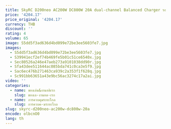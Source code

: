 ```yaml
---
title: SkyRC D200neo AC200W DC800W 20A dual-channel Balanced Charger รองรับการควบคุมโทรศัพท์มือถือ
price: '4204.17'
price_original: '4204.17'
currency: THB
discount: ''
rating: 4
volume: 65
image: S5dd5f3ad636d4bd099e72be3ee5603fe7.jpg
images:
  - S5dd5f3ad636d4bd099e72be3ee5603fe7.jpg
  - S39941ecf2ef74b469fe5b01c51ce6540x.jpg
  - Sec80526a246e47aeb273a9101038dd90r.jpg
  - Sfa43dee511644ac085bda741c0ca3e5f9.jpg
  - Sac6ec476b271463ca939c2a353f1f628q.jpg
  - Sc991bb63651a43e9bc56ac3274c17a2ai.jpg
video: ''
categories:
  - name: ของเล่น&งานอดิเรก
    slug: ของเล-งานอด-เรก
  - name: การควบคุมระยะไกล
    slug: การควบค-มระยะไกล
slug: skyrc-d200neo-ac200w-dc800w-20a
encode: olbcnO0
lang: th
---
```

  